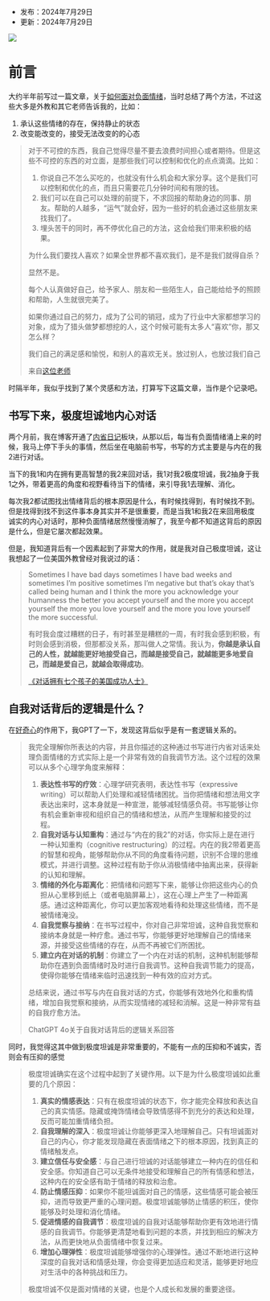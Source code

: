 - 发布：2024年7月29日
- 更新：2024年7月29日

![](https://rolen.wiki/wp-content/uploads/2024/07/how-to-deal-with-negative-emotions-2-1.png)

# 前言

大约半年前写过一篇文章，关于[如何面对负面情绪](https://rolen.wiki/how-to-deal-with-negative-emotions/)，当时总结了两个方法，不过这些大多是外教和其它老师告诉我的，比如：

1. 承认这些情绪的存在，保持静止的状态
2. 改变能改变的，接受无法改变的的心态

> 对于不可控的东西，我自己觉得尽量不要去浪费时间担心或者期待。但是这些不可控的东西的对立面，是那些我们可以控制和优化的点点滴滴。比如：
> 
> 1. 你说自己不怎么买吃的，也就没有什么机会和大家分享。这个是我们可以控制和优化的点，而且只需要花几分钟时间和有限的钱。
> 2. 我们可以在自己可以处理的前提下，不求回报的帮助身边的同事、朋友。帮助的人越多，“运气”就会好，因为一些好的机会通过这些朋友来找我们了。
> 3. 埋头苦干的同时，再不停优化自己的方法，这会给我们带来积极的结果。
> 
> 为什么我们要找人喜欢？如果全世界都不喜欢我们，是不是我们就得自杀？
> 
> 显然不是。
> 
> 每个人认真做好自己，给予家人、朋友和一些陌生人，自己能给给予的照顾和帮助，人生就很完美了。
> 
> 如果你通过自己的努力，成为了公司的销冠，成为了行业中大家都想学习的对象，成为了猎头做梦都想挖的人，这个时候可能有太多人“喜欢”你，那又怎么样？
> 
> 我们自己的满足感和愉悦，和别人的喜欢无关。放过别人，也放过我们自己
> 
> 来自[这位老师](https://rolen.wiki/billionaire-methodology/)

时隔半年，我似乎找到了某个灵感和方法，打算写下这篇文章，当作是个记录吧。

## 书写下来，极度坦诚地内心对话

两个月前，我在博客开通了[内省日记](https://rolen.wiki/introspective_diary/)板块，从那以后，每当有负面情绪涌上来的时候，我马上停下手头的事情，然后坐在电脑前书写，书写的方式主要是与内在的我2进行对话。

当下的我1和内在拥有更高智慧的我2来回对话，我1对我2极度坦诚，我2抽身于我1之外，带着更高的角度和视野看待当下的情绪，来引导我1去理解、消化。

每次我2都试图找出情绪背后的根本原因是什么，有时候找得到，有时候找不到。但是找得到找不到这件事本身其实并不是很重要，而是当我1和我2在来回用极度诚实的内心对话时，那种负面情绪居然慢慢消解了，我至今都不知道这背后的原因是什么，但是它屡次都起效果。

但是，我知道背后有一个因素起到了非常大的作用，就是我对自己极度坦诚，这让我想起了一位美国外教曾经对我说过的话：

> Sometimes I have bad days sometimes I have bad weeks and sometimes I’m positive sometimes I’m negative but that’s okay that’s called being human and I think the more you acknowledge your humanness the better you accept yourself and the more you accept yourself the more you love yourself and the more you love yourself the more successful.
> 
> 有时我会度过糟糕的日子，有时甚至是糟糕的一周，有时我会感到积极，有时则会感到消极，但那都没关系，那叫做人之常情。我认为，**你越是承认自己的人性，就越能更好地接受自己，而越是接受自己，就越能更多地爱自己，而越是爱自己，就越会取得成功**。
> 
> [《对话拥有七个孩子的美国成功人士》](https://rolen.wiki/talk-to-a-successful-american-with-seven-kids/)

## 自我对话背后的逻辑是什么？

在[好奇心](https://rolen.wiki/curiosity/)的作用下，我GPT了一下，发现这背后似乎是有一套逻辑关系的。

> 我完全理解你所表达的内容，并且你描述的这种通过书写进行内省对话来处理负面情绪的方式实际上是一个非常有效的自我调节方法。这个过程的效果可以从多个心理学角度来解释：
> 
> 1. **表达性书写的疗效**：心理学研究表明，表达性书写（expressive writing）可以帮助人们处理和减轻情绪困扰。当你把情绪和想法用文字表达出来时，这本身就是一种宣泄，能够减轻情感负荷。书写能够让你有机会重新审视和组织自己的情绪和想法，从而产生理解和接受的过程。
> 2. **自我对话与认知重构**：通过与“内在的我2”的对话，你实际上是在进行一种认知重构（cognitive restructuring）的过程。内在的我2带着更高的智慧和视角，能够帮助你从不同的角度看待问题，识别不合理的思维模式，并进行调整。这种过程有助于你从消极情绪中抽离出来，获得新的认知和理解。
> 3. **情绪的外化与距离化**：把情绪和问题写下来，能够让你把这些内心的负担从心里移到纸上（或者电脑屏幕上），这在心理上产生了一种距离感。通过这种距离化，你可以更加客观地看待和处理这些情绪，而不是被情绪淹没。
> 4. **自我觉察与接纳**：在书写过程中，你对自己非常坦诚，这种自我觉察和接纳本身就是一种疗愈。通过书写，你能够更好地理解自己的情绪来源，并接受这些情绪的存在，从而不再被它们所困扰。
> 5. **建立内在对话的机制**：你建立了一个内在对话的机制，这种机制能够帮助你在遇到负面情绪时及时进行自我调节。这种自我调节能力的提高，使得你能够在情绪来临时迅速找到一种有效的应对方式。
> 
> 总结来说，通过书写与内在自我对话的方式，你能够有效地外化和重构情绪，增加自我觉察和接纳，从而实现情绪的减轻和消解。这是一种非常有益的自我疗愈方法。
> 
> ChatGPT 4o关于自我对话背后的逻辑关系回答

同时，我觉得这其中做到极度坦诚是非常重要的，不能有一点的压抑和不诚实，否则会有压抑的感觉

> 极度坦诚确实在这个过程中起到了关键作用。以下是为什么极度坦诚如此重要的几个原因：
> 
> 1. **真实的情感表达**：只有在极度坦诚的状态下，你才能完全释放和表达自己的真实情感。隐藏或掩饰情绪会导致情感得不到充分的表达和处理，反而可能加重情绪负担。
> 2. **自我理解的深入**：极度坦诚让你能够更深入地理解自己。只有坦诚面对自己的内心，你才能发现隐藏在表面情绪之下的根本原因，找到真正的情绪触发点。
> 3. **建立信任与安全感**：与自己进行坦诚的对话能够建立一种内在的信任和安全感。你知道自己可以无条件地接受和理解自己的所有情感和想法，这种内在的安全感有助于情绪的释放和治愈。
> 4. **防止情感压抑**：如果你不能坦诚面对自己的情感，这些情感可能会被压抑，进而导致更严重的心理问题。极度坦诚能够防止情感的积压，使你能够及时处理和消化情绪。
> 5. **促进情感的自我调节**：极度坦诚的自我对话能够帮助你更有效地进行情感的自我调节。你能够更清楚地看到问题的本质，并找到相应的解决方法，从而更快地从负面情绪中恢复过来。
> 6. **增加心理弹性**：极度坦诚能够增强你的心理弹性。通过不断地进行这种深度的自我对话和情感处理，你会变得更加适应和灵活，能够更好地应对生活中的各种挑战和压力。
> 
> 极度坦诚不仅是面对情绪的关键，也是个人成长和发展的重要途径。